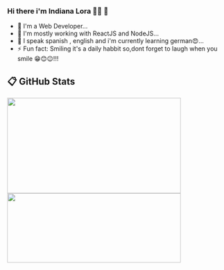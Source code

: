 
### Hi there i'm Indiana Lora 👋🏽 🐨

- 🔭 I'm a Web Developer...
- 🌱 I'm mostly working with ReactJS and NodeJS...
- 👯 I speak spanish , english and i'm currently learning german😍...
- ⚡ Fun fact: Smiling it's a daily habbit so,dont forget to laugh when you smile 😁😊😉!!!

## :clipboard: GitHub Stats

<a href="https://github.com/IndianaLora/IndianaLora">
  <img align="center" height="220px" width="400px"  src="https://github-readme-stats.vercel.app/api?username=indianalora&show_icons=true&theme=radical" />
</a>
<a href="https://github.com/IndianaLora/IndianaLora">
  <img align="center" height="160px" width="400px" src="https://github-readme-stats.vercel.app/api/top-langs/?username=indianalora&layout=compact&theme=buefy" />
</a>






